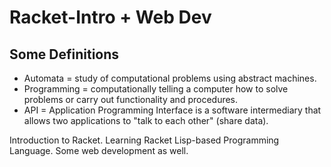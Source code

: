 # Racket-Intro + Web Dev

## Some Definitions 
- Automata = study of computational problems using abstract machines. 
- Programming = computationally telling a computer how to solve problems or carry out functionality and procedures.
- API = Application Programming Interface is a software intermediary that allows two applications to "talk to each other" (share data).

Introduction to Racket. Learning Racket Lisp-based Programming Language. Some web development as well. 
